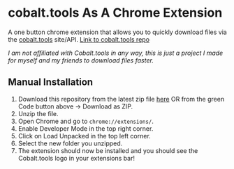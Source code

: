 # cobalt.tools As A Chrome Extension
A one button chrome extension that allows you to quickly download files via the [cobalt.tools](https://cobalt.tools) site/API.
[Link to cobalt.tools repo](https://github.com/imputnet/cobalt)

*I am not affiliated with Cobalt.tools in any way, this is just a project I made for myself and my friends to download files faster.*

## Manual Installation
1. Download this repository from the latest zip file [here](https://github.com/VINXIS/CoCr/releases/) OR from the green Code button above -> Download as ZIP.
3. Unzip the file.
4. Open Chrome and go to `chrome://extensions/`.
5. Enable Developer Mode in the top right corner.
6. Click on Load Unpacked in the top left corner.
7. Select the new folder you unzipped.
8. The extension should now be installed and you should see the Cobalt.tools logo in your extensions bar!
